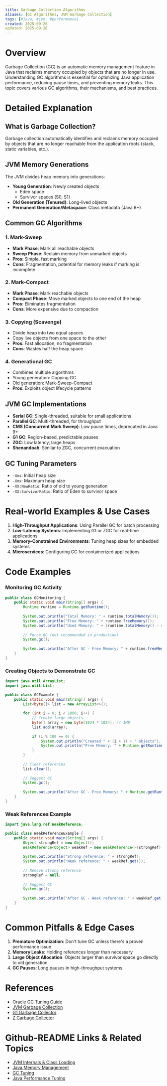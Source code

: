 ```yaml
---
title: Garbage Collection Algorithms
aliases: [GC Algorithms, JVM Garbage Collection]
tags: [#java, #jvm, #performance]
created: 2025-09-26
updated: 2025-09-26
---
```


# Overview

Garbage Collection (GC) is an automatic memory management feature in Java that reclaims memory occupied by objects that are no longer in use. Understanding GC algorithms is essential for optimizing Java application performance, reducing pause times, and preventing memory leaks. This topic covers various GC algorithms, their mechanisms, and best practices.

# Detailed Explanation

## What is Garbage Collection?

Garbage collection automatically identifies and reclaims memory occupied by objects that are no longer reachable from the application roots (stack, static variables, etc.).

## JVM Memory Generations

The JVM divides heap memory into generations:

- **Young Generation**: Newly created objects
  - Eden space
  - Survivor spaces (S0, S1)
- **Old Generation (Tenured)**: Long-lived objects
- **Permanent Generation/Metaspace**: Class metadata (Java 8+)

## Common GC Algorithms

### 1. Mark-Sweep
- **Mark Phase**: Mark all reachable objects
- **Sweep Phase**: Reclaim memory from unmarked objects
- **Pros**: Simple, fast marking
- **Cons**: Fragmentation, potential for memory leaks if marking is incomplete

### 2. Mark-Compact
- **Mark Phase**: Mark reachable objects
- **Compact Phase**: Move marked objects to one end of the heap
- **Pros**: Eliminates fragmentation
- **Cons**: More expensive due to compaction

### 3. Copying (Scavenge)
- Divide heap into two equal spaces
- Copy live objects from one space to the other
- **Pros**: Fast allocation, no fragmentation
- **Cons**: Wastes half the heap space

### 4. Generational GC
- Combines multiple algorithms
- Young generation: Copying GC
- Old generation: Mark-Sweep-Compact
- **Pros**: Exploits object lifecycle patterns

## JVM GC Implementations

- **Serial GC**: Single-threaded, suitable for small applications
- **Parallel GC**: Multi-threaded, for throughput
- **CMS (Concurrent Mark Sweep)**: Low pause times, deprecated in Java 9+
- **G1 GC**: Region-based, predictable pauses
- **ZGC**: Low latency, large heaps
- **Shenandoah**: Similar to ZGC, concurrent evacuation

## GC Tuning Parameters

- `-Xms`: Initial heap size
- `-Xmx`: Maximum heap size
- `-XX:NewRatio`: Ratio of old to young generation
- `-XX:SurvivorRatio`: Ratio of Eden to survivor space

# Real-world Examples & Use Cases

1. **High-Throughput Applications**: Using Parallel GC for batch processing
2. **Low-Latency Systems**: Implementing G1 or ZGC for real-time applications
3. **Memory-Constrained Environments**: Tuning heap sizes for embedded systems
4. **Microservices**: Configuring GC for containerized applications

# Code Examples

### Monitoring GC Activity
```java
public class GCMonitoring {
    public static void main(String[] args) {
        Runtime runtime = Runtime.getRuntime();
        
        System.out.println("Total Memory: " + runtime.totalMemory());
        System.out.println("Free Memory: " + runtime.freeMemory());
        System.out.println("Used Memory: " + (runtime.totalMemory() - runtime.freeMemory()));
        
        // Force GC (not recommended in production)
        System.gc();
        
        System.out.println("After GC - Free Memory: " + runtime.freeMemory());
    }
}
```

### Creating Objects to Demonstrate GC
```java
import java.util.ArrayList;
import java.util.List;

public class GCExample {
    public static void main(String[] args) {
        List<byte[]> list = new ArrayList<>();
        
        for (int i = 0; i < 1000; i++) {
            // Create large objects
            byte[] array = new byte[1024 * 1024]; // 1MB
            list.add(array);
            
            if (i % 100 == 0) {
                System.out.println("Created " + (i + 1) + " objects");
                System.out.println("Free Memory: " + Runtime.getRuntime().freeMemory());
            }
        }
        
        // Clear references
        list.clear();
        
        // Suggest GC
        System.gc();
        
        System.out.println("After GC - Free Memory: " + Runtime.getRuntime().freeMemory());
    }
}
```

### Weak References Example
```java
import java.lang.ref.WeakReference;

public class WeakReferenceExample {
    public static void main(String[] args) {
        Object strongRef = new Object();
        WeakReference<Object> weakRef = new WeakReference<>(strongRef);
        
        System.out.println("Strong reference: " + strongRef);
        System.out.println("Weak reference: " + weakRef.get());
        
        // Remove strong reference
        strongRef = null;
        
        // Suggest GC
        System.gc();
        
        System.out.println("After GC - Weak reference: " + weakRef.get());
    }
}
```

# Common Pitfalls & Edge Cases

1. **Premature Optimization**: Don't tune GC unless there's a proven performance issue
2. **Memory Leaks**: Holding references longer than necessary
3. **Large Object Allocation**: Objects larger than survivor space go directly to old generation
4. **GC Pauses**: Long pauses in high-throughput systems

# References

- [Oracle GC Tuning Guide](https://docs.oracle.com/javase/8/docs/technotes/guides/vm/gctuning/index.html)
- [JVM Garbage Collection](https://www.oracle.com/webfolder/technetwork/tutorials/obe/java/gc01/index.html)
- [G1 Garbage Collector](https://docs.oracle.com/javase/9/gctuning/g1-garbage-collector.htm)
- [Z Garbage Collector](https://docs.oracle.com/en/java/javase/11/gctuning/z-garbage-collector.html)

# Github-README Links & Related Topics

- [JVM Internals & Class Loading](./jvm-internals-class-loading/README.md)
- [Java Memory Management](./java-memory-management/README.md)
- [GC Tuning](./gc-tuning/README.md)
- [Java Performance Tuning](./java-performance-tuning/README.md)
